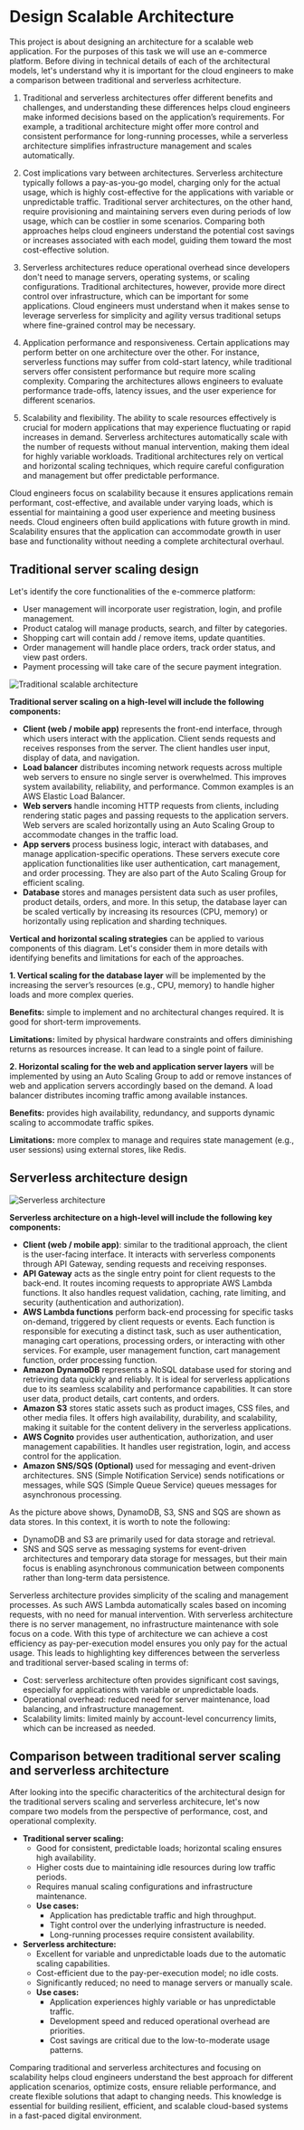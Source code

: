 # Design Scalable Architecture

This project is about designing an architecture for a scalable web application. For the purposes of this task we will use an e-commerce platform. Before diving in technical details of each of the architectural models, let's understand why it is important for the cloud engineers to make a comparison between traditional and serverless acrhitecture.

1. Traditional and serverless architectures offer different benefits and challenges, and understanding these differences helps cloud engineers make informed decisions based on the application’s requirements. For example, a traditional architecture might offer more control and consistent performance for long-running processes, while a serverless architecture simplifies infrastructure management and scales automatically.

2. Cost implications vary between architectures. Serverless architecture typically follows a pay-as-you-go model, charging only for the actual usage, which is highly cost-effective for the applications with variable or unpredictable traffic. Traditional server architectures, on the other hand, require provisioning and maintaining servers even during periods of low usage, which can be costlier in some scenarios. Comparing both approaches helps cloud engineers understand the potential cost savings or increases associated with each model, guiding them toward the most cost-effective solution.

3. Serverless architectures reduce operational overhead since developers don't need to manage servers, operating systems, or scaling configurations. Traditional architectures, however, provide more direct control over infrastructure, which can be important for some applications. Cloud engineers must understand when it makes sense to leverage serverless for simplicity and agility versus traditional setups where fine-grained control may be necessary.

4. Application performance and responsiveness. Certain applications may perform better on one architecture over the other. For instance, serverless functions may suffer from cold-start latency, while traditional servers offer consistent performance but require more scaling complexity. Comparing the architectures allows engineers to evaluate performance trade-offs, latency issues, and the user experience for different scenarios.

5. Scalability and flexibility. The ability to scale resources effectively is crucial for modern applications that may experience fluctuating or rapid increases in demand. Serverless architectures automatically scale with the number of requests without manual intervention, making them ideal for highly variable workloads. Traditional architectures rely on vertical and horizontal scaling techniques, which require careful configuration and management but offer predictable performance.

Cloud engineers focus on scalability because it ensures applications remain performant, cost-effective, and available under varying loads, which is essential for maintaining a good user experience and meeting business needs. Cloud engineers often build applications with future growth in mind. Scalability ensures that the application can accommodate growth in user base and functionality without needing a complete architectural overhaul.

## Traditional server scaling design

Let's identify the core functionalities of the e-commerce platform:
* User management will incorporate user registration, login, and profile management.
* Product catalog will manage products, search, and filter by categories.
* Shopping cart will contain add / remove items, update quantities.
* Order management will handle place orders, track order status, and view past orders.
* Payment processing will take care of the secure payment integration.

![Traditional scalable architecture](images/1_traditional_server_scaling.png)

**Traditional server scaling on a high-level will include the following components:**
* **Client (web / mobile app)** represents the front-end interface, through which users interact with the application. Client sends requests and receives responses from the server. The client handles user input, display of data, and navigation.
* **Load balancer** distributes incoming network requests across multiple web servers to ensure no single server is overwhelmed. This improves system availability, reliability, and performance. Common examples is an AWS Elastic Load Balancer.
* **Web servers** handle incoming HTTP requests from clients, including rendering static pages and passing requests to the application servers. Web servers are scaled horizontally using an Auto Scaling Group to accommodate changes in the traffic load.
* **App servers** process business logic, interact with databases, and manage application-specific operations. These servers execute core application functionalities like user authentication, cart management, and order processing. They are also part of the Auto Scaling Group for efficient scaling.
* **Database** stores and manages persistent data such as user profiles, product details, orders, and more. In this setup, the database layer can be scaled vertically by increasing its resources (CPU, memory) or horizontally using replication and sharding techniques.

**Vertical and horizontal scaling strategies** can be applied to various components of this diagram. Let's consider them in more details with identifying benefits and limitations for each of the approaches. 

**1. Vertical scaling for the database layer** will be implemented by the increasing the server’s resources (e.g., CPU, memory) to handle higher loads and more complex queries.

**Benefits:** simple to implement and no architectural changes required. It is good for short-term improvements.

**Limitations:** limited by physical hardware constraints and offers diminishing returns as resources increase. It can lead to a single point of failure.

**2. Horizontal scaling for the web and application server layers** will be implemented by using an Auto Scaling Group to add or remove instances of web and application servers accordingly based on the demand. A load balancer distributes incoming traffic among available instances.

**Benefits:** provides high availability, redundancy, and supports dynamic scaling to accommodate traffic spikes.

**Limitations:** more complex to manage and requires state management (e.g., user sessions) using external stores, like Redis.

## Serverless architecture design

![Serverless architecture](images/2_serverless_architecture.png)

**Serverless architecture on a high-level will include the following key components:**

* **Client (web / mobile app)**: similar to the traditional approach, the client is the user-facing interface. It interacts with serverless components through API Gateway, sending requests and receiving responses.
* **API Gateway** acts as the single entry point for client requests to the back-end. It routes incoming requests to appropriate AWS Lambda functions. It also handles request validation, caching, rate limiting, and security (authentication and authorization).
* **AWS Lambda functions** perform back-end processing for specific tasks on-demand, triggered by client requests or events. Each function is responsible for executing a distinct task, such as user authentication, managing cart operations, processing orders, or interacting with other services. For example, user management function, cart management function, order processing function.
* **Amazon DynamoDB** represents a NoSQL database used for storing and retrieving data quickly and reliably. It is ideal for serverless applications due to its seamless scalability and performance capabilities. It can store user data, product details, cart contents, and orders.
* **Amazon S3** stores static assets such as product images, CSS files, and other media files. It offers high availability, durability, and scalability, making it suitable for the content delivery in the serverless applications.
* **AWS Cognito** provides user authentication, authorization, and user management capabilities. It handles user registration, login, and access control for the application.
* **Amazon SNS/SQS (Optional)** used for messaging and event-driven architectures. SNS (Simple Notification Service) sends notifications or messages, while SQS (Simple Queue Service) queues messages for asynchronous processing.

As the picture above shows, DynamoDB, S3, SNS and SQS are shown as data stores. In this context, it is worth to note the following:
* DynamoDB and S3 are primarily used for data storage and retrieval.
* SNS and SQS serve as messaging systems for event-driven architectures and temporary data storage for messages, but their main focus is enabling asynchronous communication between components rather than long-term data persistence.

Serverless architecture provides simplicity of the scaling and management processes. As such AWS Lambda automatically scales based on incoming requests, with no need for manual intervention. With serverless architecture there is no server management, no infrastructure maintenance with sole focus on a code. With this type of architecture we can achieve a cost efficiency as pay-per-execution model ensures you only pay for the actual usage. This leads to highlighting key differences between the serverless and traditional server-based scaling in terms of:
* Cost: serverless architecture often provides significant cost savings, especially for applications with variable or unpredictable loads.
* Operational overhead: reduced need for server maintenance, load balancing, and infrastructure management.
* Scalability limits: limited mainly by account-level concurrency limits, which can be increased as needed.

## Comparison between traditional server scaling and serverless architecture

After looking into the specific characteritics of the architectural design for the traditional servers scaling and serverless architecure, let's now compare two models from the perspective of performance, cost, and operational complexity. 
* **Traditional server scaling:**
    * Good for consistent, predictable loads; horizontal scaling ensures high availability.
    * Higher costs due to maintaining idle resources during low traffic periods.
    * Requires manual scaling configurations and infrastructure maintenance.
    * **Use cases:** 
        * Application has predictable traffic and high throughput.
        * Tight control over the underlying infrastructure is needed.
        * Long-running processes require consistent availability.
* **Serverless architecture:**
    * Excellent for variable and unpredictable loads due to the automatic scaling capabilities.
    * Cost-efficient due to the pay-per-execution model; no idle costs.
    * Significantly reduced; no need to manage servers or manually scale.
    * **Use cases:**
        * Application experiences highly variable or has unpredictable traffic.
        * Development speed and reduced operational overhead are priorities.
        * Cost savings are critical due to the low-to-moderate usage patterns.

Comparing traditional and serverless architectures and focusing on scalability helps cloud engineers understand the best approach for different application scenarios, optimize costs, ensure reliable performance, and create flexible solutions that adapt to changing needs. This knowledge is essential for building resilient, efficient, and scalable cloud-based systems in a fast-paced digital environment.